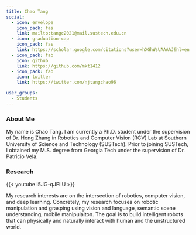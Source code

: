 ```yaml
---
title: Chao Tang
social:
  - icon: envelope 
    icon_pack: fas
    link: mailto:tangc2021@mail.sustech.edu.cn
  - icon: graduation-cap 
    icon_pack: fas
    link: https://scholar.google.com/citations?user=hXGhWsUAAAAJ&hl=en
  - icon_pack: fab
    icon: github
    link: https://github.com/mkt1412
  - icon_pack: fab
    icon: twitter
    link: https://twitter.com/njtangchao96

user_groups:
  - Students
---
```

### About Me
My name is Chao Tang. I am currently a Ph.D. student under the supervision of Dr. Hong Zhang in Robotics and Computer Vision (RCV) Lab at Southern University of Science and Technology (SUSTech). Prior to joining SUSTech, I obtained my M.S. degree from Georgia Tech under the supervision of Dr. Patricio Vela. 

### Research
{{< youtube I5JG-qJFIIU >}}

My research interests are on the intersection of robotics, computer vision, and deep learning. Concretely, my research focuses on robotic manipulation and grasping using vision and language, semantic scene understanding, mobile manipulaiton. The goal is to build intelligent robots that can physically and naturally interact with human and the unstructured world.



